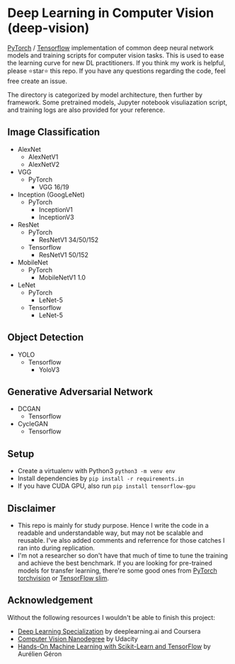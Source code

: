 # Deep Learning in Computer Vision (deep-vision)

[PyTorch](https://github.com/pytorch/pytorch) / [Tensorflow](https://github.com/tensorflow/tensorflow) implementation of common deep neural network models and training scripts for computer vision tasks. This is used to ease the learning curve for new DL practitioners. If you think my work is helpful, please ⭐star⭐ this repo. If you have any questions regarding the code, feel free create an issue.

The directory is categorized by model architecture, then further by framework. Some pretrained models, Jupyter notebook visuliazation script, and training logs are also provided for your reference.

## Image Classification

- AlexNet
    - AlexNetV1
    - AlexNetV2
- VGG
    - PyTorch
        - VGG 16/19
- Inception (GoogLeNet)
    - PyTorch
        - InceptionV1
        - InceptionV3
- ResNet
    - PyTorch
        - ResNetV1 34/50/152
    - Tensorflow
        - ResNetV1 50/152
- MobileNet
    - PyTorch
        - MobileNetV1 1.0
- LeNet
    - PyTorch
        - LeNet-5
    - Tensorflow
        - LeNet-5

## Object Detection

- YOLO
    - Tensorflow
        - YoloV3

## Generative Adversarial Network

- DCGAN
    - Tensorflow
- CycleGAN 
    - Tensorflow
    
## Setup

- Create a virtualenv with Python3 `python3 -m venv env`
- Install dependencies by `pip install -r requirements.in`
- If you have CUDA GPU, also run `pip install tensorflow-gpu`

## Disclaimer

- This repo is mainly for study purpose. Hence I write the code in a readable and understandable way, but may not be scalable and reusable. I've also added comments and referrence for those catches I ran into during replication.
- I'm not a researcher so don't have that much of time to tune the training and achieve the best benchmark. If you are looking for pre-trained models for transfer learning, there're some good ones from [PyTorch torchvision](https://pytorch.org/docs/stable/torchvision/models.html) or [TensorFlow slim](https://github.com/tensorflow/models/tree/master/research/slim).

## Acknowledgement

Without the following resources I wouldn't be able to finish this project:

- [Deep Learning Specialization](https://www.deeplearning.ai/deep-learning-specialization/) by deeplearning.ai and Coursera
- [Computer Vision Nanodegree](https://www.udacity.com/course/computer-vision-nanodegree--nd891) by Udacity
- [Hands-On Machine Learning with Scikit-Learn and TensorFlow](https://www.amazon.com/Hands-Machine-Learning-Scikit-Learn-TensorFlow/dp/1491962291?keywords=hands+on+machine+learning&qid=1547709501&s=Books&sr=1-3&ref=sr_1_3) by Aurélien Géron